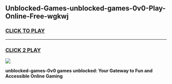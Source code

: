 
## Unblocked-Games-unblocked-games-0v0-Play-Online-Free-wgkwj
<h3>
<a href="https://premium76.site?title=unblocked-games-0v0&ref=26A">CLICK TO PLAY</a></h3>
<hr>

<h3>
<a href="https://premium76.site?title=unblocked-games-0v0&ref=26A">CLICK 2 PLAY</a>
  
</h3>

<a href="https://premium76.site?title=unblocked-games-0v0&ref=26A"><img src="https://clearcache.store/games.png"></a>


**unblocked-games-0v0 games unblocked: Your Gateway to Fun and Accessible Online Gaming**
